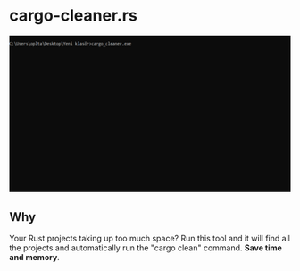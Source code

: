 # cargo-cleaner.rs

![cargo-cleaner.rs gif](https://github.com/Speretta/cargo-cleaner.rs/blob/master/gif.gif?raw=true)

## Why

Your Rust projects taking up too much space? Run this tool and it will find all the projects and automatically run the "cargo clean" command. **Save time and memory**.



